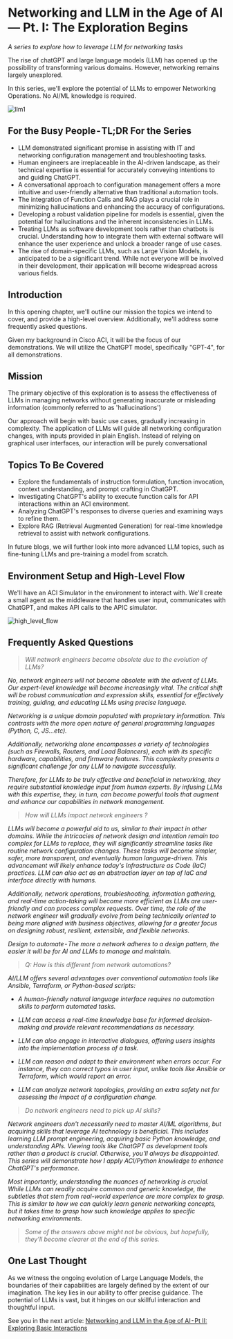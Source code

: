 # Networking and LLM in the Age of AI — Pt. I: The Exploration Begins
*A series to explore how to leverage LLM for networking tasks*

The rise of chatGPT and large language models (LLM) has opened up the possibility of transforming various domains. However, networking remains largely unexplored.

In this series, we'll explore the potential of LLMs to empower Networking Operations. No AI/ML knowledge is required.

![llm1](../../../images/llm1.png)

## For the Busy People - TL;DR For the Series
* LLM demonstrated significant promise in assisting with IT and networking configuration management and troubleshooting tasks.
* Human engineers are irreplaceable in the AI-driven landscape, as their technical expertise is essential for accurately conveying intentions to and guiding ChatGPT.
* A conversational approach to configuration management offers a more intuitive and user-friendly alternative than traditional automation tools.
* The integration of Function Calls and RAG plays a crucial role in minimizing hallucinations and enhancing the accuracy of configurations.
* Developing a robust validation pipeline for models is essential, given the potential for hallucinations and the inherent inconsistencies in LLMs.
* Treating LLMs as software development tools rather than chatbots is crucial. Understanding how to integrate them with external software will enhance the user experience and unlock a broader range of use cases.
* The rise of domain-specific LLMs, such as Large Vision Models, is anticipated to be a significant trend. While not everyone will be involved in their development, their application will become widespread across various fields.

## Introduction
In this opening chapter, we'll outline our mission the topics we intend to cover, and provide a high-level overview. Additionally, we'll address some frequently asked questions.

Given my background in Cisco ACI, it will be the focus of our demonstrations. We will utilize the ChatGPT model, specifically "GPT-4", for all demonstrations.

## Mission
The primary objective of this exploration is to assess the effectiveness of LLMs in managing networks without generating inaccurate or misleading information (commonly referred to as 'hallucinations')

Our approach will begin with basic use cases, gradually increasing in complexity. The application of LLMs will guide all networking configuration changes, with inputs provided in plain English. Instead of relying on graphical user interfaces, our interaction will be purely conversational

## Topics To Be Covered
* Explore the fundamentals of instruction formulation, function invocation, context understanding, and prompt crafting in ChatGPT.
* Investigating ChatGPT's ability to execute function calls for API interactions within an ACI environment.
* Analyzing ChatGPT's responses to diverse queries and examining ways to refine them.
* Explore RAG (Retrieval Augmented Generation) for real-time knowledge retrieval to assist with network configurations.

In future blogs, we will further look into more advanced LLM topics, such as fine-tuning LLMs and pre-training a model from scratch.

## Environment Setup and High-Level Flow
We'll have an ACI Simulator in the environment to interact with. We'll create a small agent as the middleware that handles user input, communicates with ChatGPT, and makes API calls to the APIC simulator.

![high_level_flow](../../../images/high_level_flow.png)

## Frequently Asked Questions
> *Will network engineers become obsolete due to the evolution of LLMs?*

*No, network engineers will not become obsolete with the advent of LLMs. Our expert-level knowledge will become increasingly vital. The critical shift will be robust communication and expression skills, essential for effectively training, guiding, and educating LLMs using precise language.*

*Networking is a unique domain populated with proprietary information. This contrasts with the more open nature of general programming languages (Python, C, JS…etc).*

*Additionally, networking alone encompasses a variety of technologies (such as Firewalls, Routers, and Load Balancers), each with its specific hardware, capabilities, and firmware features. This complexity presents a significant challenge for any LLM to navigate successfully.*

*Therefore, for LLMs to be truly effective and beneficial in networking, they require substantial knowledge input from human experts. By infusing LLMs with this expertise, they, in turn, can become powerful tools that augment and enhance our capabilities in network management.*

> *How will LLMs impact network engineers ?*

*LLMs will become a powerful aid to us, similar to their impact in other domains. While the intricacies of network design and intention remain too complex for LLMs to replace, they will significantly streamline tasks like routine network configuration changes. These tasks will become simpler, safer, more transparent, and eventually human language-driven. This advancement will likely enhance today's Infrastructure as Code (IaC) practices. LLM can also act as an abstraction layer on top of IaC and interface directly with humans.*

*Additionally, network operations, troubleshooting, information gathering, and real-time action-taking will become more efficient as LLMs are user-friendly and can process complex requests. Over time, the role of the network engineer will gradually evolve from being technically oriented to being more aligned with business objectives, allowing for a greater focus on designing robust, resilient, extensible, and flexible networks.*

*Design to automate - The more a network adheres to a design pattern, the easier it will be for AI and LLMs to manage and maintain.*

> *Q: How is this different from network automations?*

*AI/LLM offers several advantages over conventional automation tools like Ansible, Terraform, or Python-based scripts:*

* *A human-friendly natural language interface requires no automation skills to perform automated tasks.*

* *LLM can access a real-time knowledge base for informed decision-making and provide relevant recommendations as necessary.*

* *LLM can also engage in interactive dialogues, offering users insights into the implementation process of a task.*

* *LLM can reason and adapt to their environment when errors occur. For instance, they can correct typos in user input, unlike tools like Ansible or Terraform, which would report an error.*
  
* *LLM can analyze network topologies, providing an extra safety net for assessing the impact of a configuration change.*

> *Do network engineers need to pick up AI skills?*

*Network engineers don't necessarily need to master AI/ML algorithms, but acquiring skills that leverage AI technology is beneficial. This includes learning LLM prompt engineering, acquiring basic Python knowledge, and understanding APIs. Viewing tools like ChatGPT as development tools rather than a product is crucial. Otherwise, you'll always be disappointed. This series will demonstrate how I apply ACI/Python knowledge to enhance ChatGPT's performance.*

*Most importantly, understanding the nuances of networking is crucial. While LLMs can readily acquire common and generic knowledge, the subtleties that stem from real-world experience are more complex to grasp. This is similar to how we can quickly learn generic networking concepts, but it takes time to grasp how such knowledge applies to specific networking environments.*

> *Some of the answers above might not be obvious, but hopefully, they’ll become clearer at the end of this series.*

## One Last Thought

As we witness the ongoing evolution of Large Language Models, the boundaries of their capabilities are largely defined by the extent of our imagination. The key lies in our ability to offer precise guidance. The potential of LLMs is vast, but it hinges on our skillful interaction and thoughtful input.

See you in the next article: [Networking and LLM in the Age of AI - Pt II: Exploring Basic Interactions](http://zhangineer.net/2023/10/29/Networking-and-LLM-pt2.html)